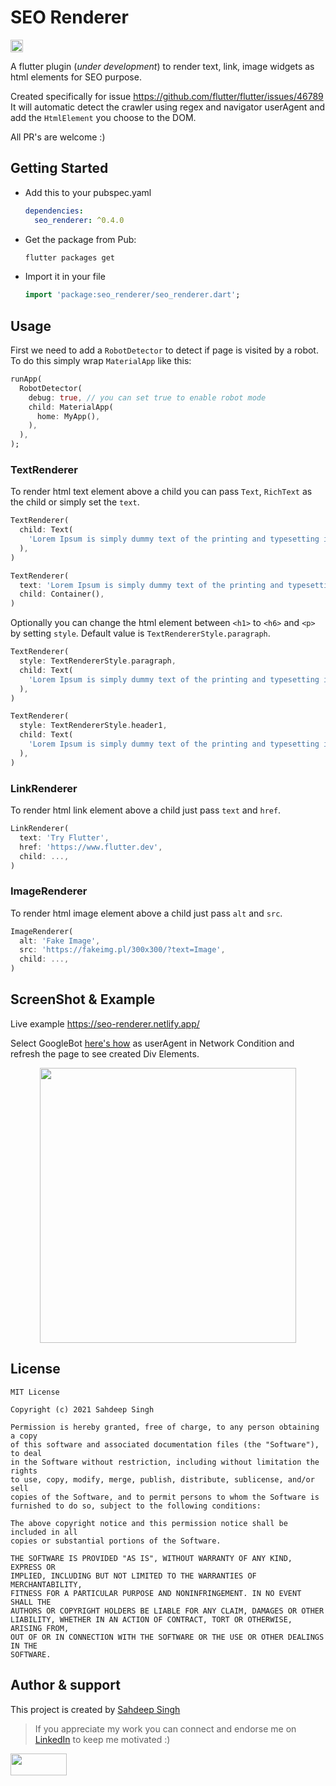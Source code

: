# SEO Renderer

<a href="https://pub.dev/packages/seo_renderer"> <img height="20" alt="Pub" src="https://img.shields.io/pub/v/seo_renderer.svg?style=for-the-badge">
</a>

A flutter plugin (_under development_) to render text, link, image widgets as html elements for SEO purpose.

Created specifically for issue <https://github.com/flutter/flutter/issues/46789>
It will automatic detect the crawler using regex and navigator userAgent and add the `HtmlElement` you choose to the DOM.

All PR's are welcome :)

## Getting Started

- Add this to your pubspec.yaml

  ```yaml
  dependencies:
    seo_renderer: ^0.4.0
  ```

- Get the package from Pub:

  ```bash
  flutter packages get
  ```

- Import it in your file

  ```dart
  import 'package:seo_renderer/seo_renderer.dart';
  ```

## Usage

First we need to add a `RobotDetector` to detect if page is visited by a robot. To do this simply wrap `MaterialApp` like this:

```dart
runApp(
  RobotDetector(
    debug: true, // you can set true to enable robot mode
    child: MaterialApp(
      home: MyApp(),
    ),
  ),
);
```

### TextRenderer

To render html text element above a child you can pass `Text`, `RichText` as the child or simply set the `text`.

```dart
TextRenderer(
  child: Text(
    'Lorem Ipsum is simply dummy text of the printing and typesetting industry.',
  ),
)

TextRenderer(
  text: 'Lorem Ipsum is simply dummy text of the printing and typesetting industry.',
  child: Container(),
)
```

Optionally you can change the html element between `<h1>` to `<h6>` and `<p>` by setting `style`. Default value is `TextRendererStyle.paragraph`.

```dart
TextRenderer(
  style: TextRendererStyle.paragraph,
  child: Text(
    'Lorem Ipsum is simply dummy text of the printing and typesetting industry.',
  ),
)

TextRenderer(
  style: TextRendererStyle.header1,
  child: Text(
    'Lorem Ipsum is simply dummy text of the printing and typesetting industry.',
  ),
)
```

### LinkRenderer

To render html link element above a child just pass `text` and `href`.

```dart
LinkRenderer(
  text: 'Try Flutter',
  href: 'https://www.flutter.dev',
  child: ...,
)
```

### ImageRenderer

To render html image element above a child just pass `alt` and `src`.

```dart
ImageRenderer(
  alt: 'Fake Image',
  src: 'https://fakeimg.pl/300x300/?text=Image',
  child: ...,
)
```

## ScreenShot & Example

Live example <https://seo-renderer.netlify.app/>

Select GoogleBot [here's how](https://www.howtogeek.com/113439/how-to-change-your-browsers-user-agent-without-installing-any-extensions/) as userAgent in Network Condition and refresh the page to see created Div Elements.

<p align="center">
<img src="https://raw.githubusercontent.com/iamSahdeep/seo_renderer/master/assets/1.png" width="410" height="440">
</p>

## License

```text
MIT License

Copyright (c) 2021 Sahdeep Singh

Permission is hereby granted, free of charge, to any person obtaining a copy
of this software and associated documentation files (the "Software"), to deal
in the Software without restriction, including without limitation the rights
to use, copy, modify, merge, publish, distribute, sublicense, and/or sell
copies of the Software, and to permit persons to whom the Software is
furnished to do so, subject to the following conditions:

The above copyright notice and this permission notice shall be included in all
copies or substantial portions of the Software.

THE SOFTWARE IS PROVIDED "AS IS", WITHOUT WARRANTY OF ANY KIND, EXPRESS OR
IMPLIED, INCLUDING BUT NOT LIMITED TO THE WARRANTIES OF MERCHANTABILITY,
FITNESS FOR A PARTICULAR PURPOSE AND NONINFRINGEMENT. IN NO EVENT SHALL THE
AUTHORS OR COPYRIGHT HOLDERS BE LIABLE FOR ANY CLAIM, DAMAGES OR OTHER
LIABILITY, WHETHER IN AN ACTION OF CONTRACT, TORT OR OTHERWISE, ARISING FROM,
OUT OF OR IN CONNECTION WITH THE SOFTWARE OR THE USE OR OTHER DEALINGS IN THE
SOFTWARE.
```

## Author & support

This project is created by [Sahdeep Singh](https://github.com/iamSahdeep)

> If you appreciate my work you can connect and endorse me on [LinkedIn](https://www.linkedin.com/in/iamsahdeep/) to keep me motivated :)

<img src="https://cdn-images-1.medium.com/max/1200/1*2yFbiGdcACiuLGo4dMKmJw.jpeg" width="90" height="35">
